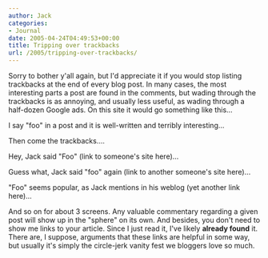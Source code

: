 ```yaml
---
author: Jack
categories:
- Journal
date: 2005-04-24T04:49:53+00:00
title: Tripping over trackbacks
url: /2005/tripping-over-trackbacks/
---
```


Sorry to bother y'all again, but I'd appreciate it if you would stop listing trackbacks at the end of every blog post. In many cases, the most interesting parts a post are found in the comments, but wading through the trackbacks is as annoying, and usually less useful, as wading through a half-dozen Google ads. On this site it would go something like this&#8230;

I say "foo" in a post and it is well-written and terribly interesting&#8230;

Then come the trackbacks&#8230;.

Hey, Jack said "Foo" (link to someone's site here)&#8230;

Guess what, Jack said "foo" again (link to another someone's site here)&#8230;

"Foo" seems popular, as Jack mentions in his weblog (yet another link here)&#8230;

And so on for about 3 screens. Any valuable commentary regarding a given post will show up in the "sphere" on its own. And besides, you don't need to show me links to your article. Since I just read it, I've likely **already found** it. There are, I suppose, arguments that these links are helpful in some way, but usually it's simply the circle-jerk vanity fest we bloggers love so much.
